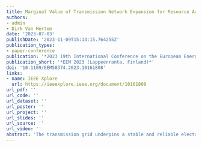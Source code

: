 ```yaml
---
title: Marginal Value of Transmission Network Expansion for Resource Adequacy
authors:
- admin
- Dirk Van Hertem
date: '2023-07-03'
publishDate: '2023-11-09T15:13:15.764255Z'
publication_types:
- paper-conference
publication: '*2023 19th International Conference on the European Energy Market (EEM) - Lappeenranta, Finland*'
publication_short: '*EEM 2023 (Lappeenranta, Finland)*'
doi: '10.1109/EEM58374.2023.10161808'
links:
- name: IEEE Xplore
  url: https://ieeexplore.ieee.org/document/10161808
url_pdf: ''
url_code: ''
url_dataset: ''
url_poster: ''
url_project: ''
url_slides: ''
url_source: ''
url_video: ''
abstract: 'The transmission grid underpins a stable and reliable electricity supply, avoiding blackouts or brownouts. It is crucial for resource adequacy because it enables the transfer of electricity from areas of surplus generation to areas of high demand, ensuring that power is available where and when needed. Most current AC grids are meshed networks where congestion on a single branch can limit the volume of imports available to zones experiencing shortfalls.This paper proposes a quantification framework for the marginal value of transmission network expansion associated with the change in expected shortfall magnitudes. Based on this framework, we show that network expansion can be a cost-effective alternative to generation investment in addressing the security of supply-related concerns.Our framework uses linear power flow models to constrain a numerical optimization algorithm to minimize energy not served in a Monte Carlo framework. We use the optimization results to examine congestion patterns during scarcity to understand the likelihood that branch capacity limits worsen shortfalls by limiting flows. The dual variables associated with individual constraints quantify the marginal value of expanding capacity and are compiled into individual branch-level adequacy indicators.We anticipate our paper to serve as a starting point for a more sophisticated discussion on the role of the transmission network for adequacy studies, the impact of trade restrictions and, more broadly, on European market design.'
---
```

